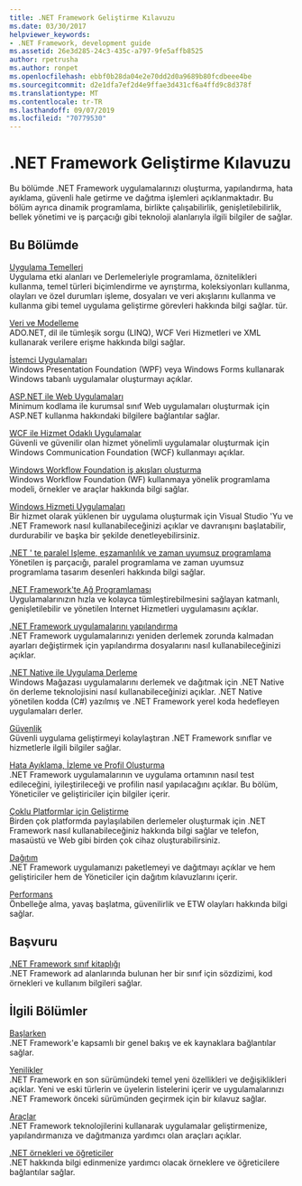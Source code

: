 ```yaml
---
title: .NET Framework Geliştirme Kılavuzu
ms.date: 03/30/2017
helpviewer_keywords:
- .NET Framework, development guide
ms.assetid: 26e3d285-24c3-435c-a797-9fe5affb8525
author: rpetrusha
ms.author: ronpet
ms.openlocfilehash: ebbf0b28da04e2e70dd2d0a9689b80fcdbeee4be
ms.sourcegitcommit: d2e1dfa7ef2d4e9ffae3d431cf6a4ffd9c8d378f
ms.translationtype: MT
ms.contentlocale: tr-TR
ms.lasthandoff: 09/07/2019
ms.locfileid: "70779530"
---
```

# <a name="net-framework-development-guide"></a>.NET Framework Geliştirme Kılavuzu
Bu bölümde .NET Framework uygulamalarınızı oluşturma, yapılandırma, hata ayıklama, güvenli hale getirme ve dağıtma işlemleri açıklanmaktadır. Bu bölüm ayrıca dinamik programlama, birlikte çalışabilirlik, genişletilebilirlik, bellek yönetimi ve iş parçacığı gibi teknoloji alanlarıyla ilgili bilgiler de sağlar.  
  
## <a name="in-this-section"></a>Bu Bölümde  
 [Uygulama Temelleri](../standard/application-essentials.md)  
 Uygulama etki alanları ve Derlemeleriyle programlama, öznitelikleri kullanma, temel türleri biçimlendirme ve ayrıştırma, koleksiyonları kullanma, olayları ve özel durumları işleme, dosyaları ve veri akışlarını kullanma ve kullanma gibi temel uygulama geliştirme görevleri hakkında bilgi sağlar. tür.  
  
 [Veri ve Modelleme](./data/index.md)  
 ADO.NET, dil ile tümleşik sorgu (LINQ), WCF Veri Hizmetleri ve XML kullanarak verilere erişme hakkında bilgi sağlar.  
  
 [İstemci Uygulamaları](develop-client-apps.md)  
 Windows Presentation Foundation (WPF) veya Windows Forms kullanarak Windows tabanlı uygulamalar oluşturmayı açıklar.  
  
 [ASP.NET ile Web Uygulamaları](develop-web-apps-with-aspnet.md)  
 Minimum kodlama ile kurumsal sınıf Web uygulamaları oluşturmak için ASP.NET kullanma hakkındaki bilgilere bağlantılar sağlar.  
  
 [WCF ile Hizmet Odaklı Uygulamalar](./wcf/index.md)  
 Güvenli ve güvenilir olan hizmet yönelimli uygulamalar oluşturmak için Windows Communication Foundation (WCF) kullanmayı açıklar.  
  
 [Windows Workflow Foundation iş akışları oluşturma](windows-workflow-foundation/index.md)     
 Windows Workflow Foundation (WF) kullanmaya yönelik programlama modeli, örnekler ve araçlar hakkında bilgi sağlar.  

 [Windows Hizmeti Uygulamaları](./windows-services/index.md)  
 Bir hizmet olarak yüklenen bir uygulama oluşturmak için Visual Studio 'Yu ve .NET Framework nasıl kullanabileceğinizi açıklar ve davranışını başlatabilir, durdurabilir ve başka bir şekilde denetleyebilirsiniz.  
  
 [.NET ' te paralel Işleme, eşzamanlılık ve zaman uyumsuz programlama](../standard/parallel-processing-and-concurrency.md)  
 Yönetilen iş parçacığı, paralel programlama ve zaman uyumsuz programlama tasarım desenleri hakkında bilgi sağlar.  
  
 [.NET Framework'te Ağ Programlaması](./network-programming/index.md)  
 Uygulamalarınızın hızla ve kolayca tümleştirebilmesini sağlayan katmanlı, genişletilebilir ve yönetilen Internet Hizmetleri uygulamasını açıklar.  
  
 [.NET Framework uygulamalarını yapılandırma](configure-apps/index.md)    
 .NET Framework uygulamalarınızı yeniden derlemek zorunda kalmadan ayarları değiştirmek için yapılandırma dosyalarını nasıl kullanabileceğinizi açıklar.  
  
 [.NET Native ile Uygulama Derleme](./net-native/index.md)  
 Windows Mağazası uygulamalarını derlemek ve dağıtmak için .NET Native ön derleme teknolojisini nasıl kullanabileceğinizi açıklar. .NET Native yönetilen kodda (C#) yazılmış ve .NET Framework yerel koda hedefleyen uygulamaları derler.  
  
 [Güvenlik](../standard/security/index.md)  
 Güvenli uygulama geliştirmeyi kolaylaştıran .NET Framework sınıflar ve hizmetlerle ilgili bilgiler sağlar.  
  
 [Hata Ayıklama, İzleme ve Profil Oluşturma](./debug-trace-profile/index.md)  
 .NET Framework uygulamalarının ve uygulama ortamının nasıl test edileceğini, iyileştirileceği ve profilin nasıl yapılacağını açıklar. Bu bölüm, Yöneticiler ve geliştiriciler için bilgiler içerir.  
  
 [Çoklu Platformlar için Geliştirme](../standard/cross-platform/index.md)  
 Birden çok platformda paylaşılabilen derlemeler oluşturmak için .NET Framework nasıl kullanabileceğiniz hakkında bilgi sağlar ve telefon, masaüstü ve Web gibi birden çok cihaz oluşturabilirsiniz.  
  
 [Dağıtım](./deployment/index.md)  
 .NET Framework uygulamanızı paketlemeyi ve dağıtmayı açıklar ve hem geliştiriciler hem de Yöneticiler için dağıtım kılavuzlarını içerir.  
  
 [Performans](./performance/index.md)  
 Önbelleğe alma, yavaş başlatma, güvenilirlik ve ETW olayları hakkında bilgi sağlar.  
 
## <a name="reference"></a>Başvuru  
 [.NET Framework sınıf kitaplığı](/dotnet/api/?view=netframework-4.7)  
 .NET Framework ad alanlarında bulunan her bir sınıf için sözdizimi, kod örnekleri ve kullanım bilgileri sağlar.  
  
## <a name="related-sections"></a>İlgili Bölümler  
 [Başlarken](./get-started/index.md)  
 .NET Framework'e kapsamlı bir genel bakış ve ek kaynaklara bağlantılar sağlar.  
  
 [Yenilikler](./whats-new/index.md)  
 .NET Framework en son sürümündeki temel yeni özellikleri ve değişiklikleri açıklar. Yeni ve eski türlerin ve üyelerin listelerini içerir ve uygulamalarınızı .NET Framework önceki sürümünden geçirmek için bir kılavuz sağlar.  
  
 [Araçlar](./tools/index.md)  
 .NET Framework teknolojilerini kullanarak uygulamalar geliştirmenize, yapılandırmanıza ve dağıtmanıza yardımcı olan araçları açıklar.  
  
 [.NET örnekleri ve öğreticiler](../samples-and-tutorials/index.md)  
 .NET hakkında bilgi edinmenize yardımcı olacak örneklere ve öğreticilere bağlantılar sağlar.
